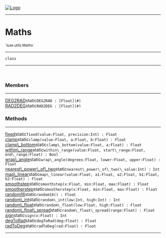 
[![Logo](../../../images/logo.png)](../../../api/index.html)

---



<h1>Maths</h1>
<small>`luxe.utils.Maths`</small>



---

`class`

---

&nbsp;
&nbsp;



<h3>Members</h3> <hr/><span class="member apipage">
                <a name="DEG2RAD"><a class="lift" href="#DEG2RAD">DEG2RAD</a></a><span class="inline-block static">static</span><code class="signature apipage">DEG2RAD : [Float](#)</code><br/></span>
            <span class="small_desc_flat"></span><span class="member apipage">
                <a name="RAD2DEG"><a class="lift" href="#RAD2DEG">RAD2DEG</a></a><span class="inline-block static">static</span><code class="signature apipage">RAD2DEG : [Float](#)</code><br/></span>
            <span class="small_desc_flat"></span>





<h3>Methods</h3> <hr/><span class="method apipage">
            <a name="fixed"><a class="lift" href="#fixed">fixed</a></a><span class="inline-block static">static</span><code class="signature apipage">fixed(value:Float<span></span>, precision:Int<span></span>) : Float</code><br/><span class="small_desc_flat"></span>
        </span>
    <span class="method apipage">
            <a name="clamp"><a class="lift" href="#clamp">clamp</a></a><span class="inline-block static">static</span><code class="signature apipage">clamp(value:Float<span></span>, a:Float<span></span>, b:Float<span></span>) : Float</code><br/><span class="small_desc_flat"></span>
        </span>
    <span class="method apipage">
            <a name="clamp_bottom"><a class="lift" href="#clamp_bottom">clamp\_bottom</a></a><span class="inline-block static">static</span><code class="signature apipage">clamp\_bottom(value:Float<span></span>, a:Float<span></span>) : Float</code><br/><span class="small_desc_flat"></span>
        </span>
    <span class="method apipage">
            <a name="within_range"><a class="lift" href="#within_range">within\_range</a></a><span class="inline-block static">static</span><code class="signature apipage">within\_range(value:Float<span></span>, start\_range:Float<span></span>, end\_range:Float<span></span>) : Bool</code><br/><span class="small_desc_flat"></span>
        </span>
    <span class="method apipage">
            <a name="wrap_angle"><a class="lift" href="#wrap_angle">wrap\_angle</a></a><span class="inline-block static">static</span><code class="signature apipage">wrap\_angle(degrees:Float<span></span>, lower:Float<span></span>, upper:Float<span></span>) : Float</code><br/><span class="small_desc_flat"></span>
        </span>
    <span class="method apipage">
            <a name="nearest_power_of_two"><a class="lift" href="#nearest_power_of_two">nearest\_power\_of\_two</a></a><span class="inline-block static">static</span><code class="signature apipage">nearest\_power\_of\_two(\_value:Int<span></span>) : Int</code><br/><span class="small_desc_flat"></span>
        </span>
    <span class="method apipage">
            <a name="map_linear"><a class="lift" href="#map_linear">map\_linear</a></a><span class="inline-block static">static</span><code class="signature apipage">map\_linear(value:Float<span></span>, a1:Float<span></span>, a2:Float<span></span>, b1:Float<span></span>, b2:Float<span></span>) : Float</code><br/><span class="small_desc_flat"></span>
        </span>
    <span class="method apipage">
            <a name="smoothstep"><a class="lift" href="#smoothstep">smoothstep</a></a><span class="inline-block static">static</span><code class="signature apipage">smoothstep(x:Float<span></span>, min:Float<span></span>, max:Float<span></span>) : Float</code><br/><span class="small_desc_flat"></span>
        </span>
    <span class="method apipage">
            <a name="smootherstep"><a class="lift" href="#smootherstep">smootherstep</a></a><span class="inline-block static">static</span><code class="signature apipage">smootherstep(x:Float<span></span>, min:Float<span></span>, max:Float<span></span>) : Float</code><br/><span class="small_desc_flat"></span>
        </span>
    <span class="method apipage">
            <a name="random16"><a class="lift" href="#random16">random16</a></a><span class="inline-block static">static</span><code class="signature apipage">random16() : Float</code><br/><span class="small_desc_flat"></span>
        </span>
    <span class="method apipage">
            <a name="random_int"><a class="lift" href="#random_int">random\_int</a></a><span class="inline-block static">static</span><code class="signature apipage">random\_int(low:Int<span></span>, high:Int<span></span>) : Int</code><br/><span class="small_desc_flat"></span>
        </span>
    <span class="method apipage">
            <a name="random_float"><a class="lift" href="#random_float">random\_float</a></a><span class="inline-block static">static</span><code class="signature apipage">random\_float(low:Float<span></span>, high:Float<span></span>) : Float</code><br/><span class="small_desc_flat"></span>
        </span>
    <span class="method apipage">
            <a name="random_float_spread"><a class="lift" href="#random_float_spread">random\_float\_spread</a></a><span class="inline-block static">static</span><code class="signature apipage">random\_float\_spread(range:Float<span></span>) : Float</code><br/><span class="small_desc_flat"></span>
        </span>
    <span class="method apipage">
            <a name="sign"><a class="lift" href="#sign">sign</a></a><span class="inline-block static">static</span><code class="signature apipage">sign(x:Float<span></span>) : Int</code><br/><span class="small_desc_flat"></span>
        </span>
    <span class="method apipage">
            <a name="degToRad"><a class="lift" href="#degToRad">degToRad</a></a><span class="inline-block static">static</span><code class="signature apipage">degToRad(deg:Float<span></span>) : Float</code><br/><span class="small_desc_flat"></span>
        </span>
    <span class="method apipage">
            <a name="radToDeg"><a class="lift" href="#radToDeg">radToDeg</a></a><span class="inline-block static">static</span><code class="signature apipage">radToDeg(rad:Float<span></span>) : Float</code><br/><span class="small_desc_flat"></span>
        </span>
    





---

&nbsp;
&nbsp;
&nbsp;
&nbsp;